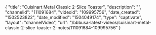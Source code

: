 {
    "title": "Cuisinart Metal Classic 2-Slice Toaster",
    "description": "",
    "channelid": "111091684",
    "videoid": "109995756",
    "date_created": "1502523822",
    "date_modified": "1504049174",
    "type": "captivate",
    "layout": "channelVideo",
    "url": "\/bbbusa-latest-videos\/cuisinart-metal-classic-2-slice-toaster-2-notes\/111091684-109995756"
}